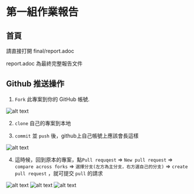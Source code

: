 # 第一組作業報告

## 首頁
請直接打開 final/report.adoc

report.adoc 為最終完整報告文件


## Github 推送操作

1.  `Fork` 此專案到你的 GitHub 帳號. <p>

![alt text](images/image.png)

2. `clone` 自己的專案到本地

3. `commit` 並 `push` 後，github上自己帳號上應該會長這樣<p>

![alt text](images/image2.png)

4. 這時候，回到原本的專案，點`Pull requqest` => `New pull request` => `compare across forks` => `選擇分支(左方為主分支，右方選自己的分支)` => `create pull request` ，就可提交 `pull` 的請求

![alt text](images/image3.png)
![alt text](images/image5.png)
![alt text](images/image4.png)
